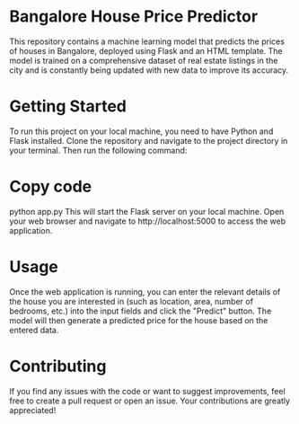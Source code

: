 # Bangalore House Price Predictor
This repository contains a machine learning model that predicts the prices of houses in Bangalore, deployed using Flask and an HTML template. The model is trained on a comprehensive dataset of real estate listings in the city and is constantly being updated with new data to improve its accuracy.

# Getting Started
To run this project on your local machine, you need to have Python and Flask installed. Clone the repository and navigate to the project directory in your terminal. Then run the following command:

# Copy code
python app.py
This will start the Flask server on your local machine. Open your web browser and navigate to http://localhost:5000 to access the web application.

# Usage
Once the web application is running, you can enter the relevant details of the house you are interested in (such as location, area, number of bedrooms, etc.) into the input fields and click the "Predict" button. The model will then generate a predicted price for the house based on the entered data.

# Contributing
If you find any issues with the code or want to suggest improvements, feel free to create a pull request or open an issue. Your contributions are greatly appreciated!

